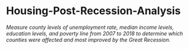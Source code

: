 # **Housing-Post-Recession-Analysis**

*Measure county levels of unemployment rate, median income levels, education levels, and poverty line from 2007 to 2018 to determine which counties were affected and most improved by the Great Recession.*

